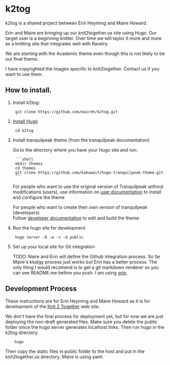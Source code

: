 # k2tog

k2tog is a shared project between Erin Heyming and Maire Howard.

Erin and Maire are bringing up our knit2together.us site using Hugo. Our target user is a beginning knitter. Over time we will taylor it more and more as a knitting site that integrates well with Ravelry.

We are starting with the Academic theme even though this is not likely to be our final theme.

I have copyrighted the images specific to knit2together. Contact us if you want to use them.

## How to install.

1. Install k2tog:

        git clone https://github.com/maireh/k2tog.git

2. [Install Hugo](https://georgecushen.com/create-your-website-with-hugo/#installing-hugo)

        cd k2tog       

2. Install tranquilpeak theme (from the tranquilpeak documentation)
    		

	Go to the directory where you have your Hugo site and run:		

		```shell
		mkdir themes
		cd themes
		git clone https://github.com/kakawait/hugo-tranquilpeak-theme.git
		```	

	For people who want to use the original version of Tranquilpeak without modifications (users), use information on [user documentation](https://github.com/kakawait/hugo-tranquilpeak-theme/blob/master/docs/user.md) to install and configure the theme  		

	For people who want to create their own version of tranquilpeak (developers) 		
	Follow [developer documentation](https://github.com/kakawait/hugo-tranquilpeak-theme/blob/master/docs/developer.md) to edit and build the theme 


3. Run the hugo site for development

        hugo server -D -w -v -d public


4. Set up your local site for Git integration

 	TODO: Naire and Erin will define the Github integration process. So far Maire's kludgy process just works but Erin has a better process. The only thing I would recomend is to get a git markdown renderer so you can see README.me before you push. I am using [grip](https://github.com/joeyespo/grip).


## Development Process

These instructions are for Erin Heyming and Maire Howard as it is for development of the [Knit 2 Together](www.knit2together.us) web site. 

We don't have the final process for deployment yet, but for now we are just deploying the non-draft generated files. Make sure you delete the public folder since the hugo server generates localhost links. Then run hugo in the k2tog directory.

		hugo

Then copy the static files in public folder to the host and put in the knit2together.us directory. Maire is using yaml.



